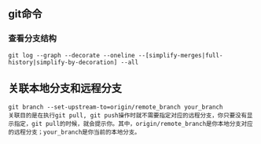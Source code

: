 ## git命令
### 查看分支结构
    git log --graph --decorate --oneline --[simplify-merges|full-history|simplify-by-decoration] --all

## 关联本地分支和远程分支
	git branch --set-upstream-to=origin/remote_branch your_branch
	关联目的是在执行git pull, git push操作时就不需要指定对应的远程分支，你只要没有显示指定，git pull的时候，就会提示你。其中，origin/remote_branch是你本地分支对应的远程分支；your_branch是你当前的本地分支。
